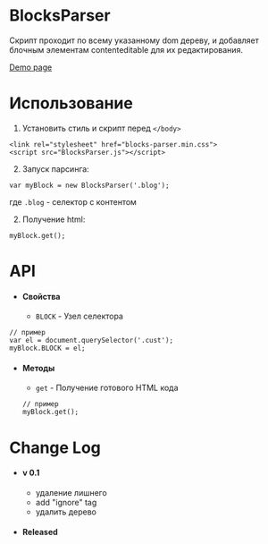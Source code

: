 # BlocksParser
Скрипт проходит по всему указанному dom дереву, и добавляет блочным элементам contenteditable для их редактирования.

[Demo page](http://demo.io/)

# Использование
1.  Установить стиль и скрипт перед ```</body>```
```
<link rel="stylesheet" href="blocks-parser.min.css">
<script src="BlocksParser.js"></script>
```
2.  Запуск парсинга:
```
var myBlock = new BlocksParser('.blog');
```
где ```.blog``` - селектор с контентом

2.  Получение html:
```
myBlock.get();
```

# API
+ #### Свойства
    + ```BLOCK``` - Узел селектора
```
// пример
var el = document.querySelector('.cust');
myBlock.BLOCK = el;
```

+ #### Методы
    + ```get``` - Получение готового HTML кода
    ```
    // пример
    myBlock.get();
    ```


# Change Log
* #### v 0.1
    * удаление лишнего
    * add "ignore" tag
    * удалить дерево
* #### Released
